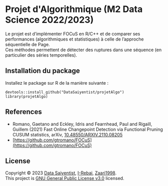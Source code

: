 # Projet d'Algorithmique (M2 Data Science 2022/2023)

Le projet est d’implémenter FOCuS en R/C++ et de comparer ses performances (algorithmiques et statistiques) à celle de l’approche séquentielle de Page.
</br>
Ces méthodes permettent de détecter des ruptures dans une séquence (en particulier des séries temporelles).

## Installation du package

Installez le package sur R de la manière suivante :

```{r gitInstall, eval = FALSE}
devtools::install_github("DataSaiyentist/projetAlgo")
library(projetAlgo)
```

## References

- Romano, Gaetano and Eckley, Idris and Fearnhead, Paul and Rigaill, Guillem (2021) Fast Online Changepoint Detection via Functional Pruning CUSUM statistics, arXiv, [10.48550/ARXIV.2110.08205](https://arxiv.org/abs/2110.08205)
- [https://github.com/gtromano/FOCuS](https://github.com/gtromano/FOCuS)

## License

Copyright © 2023 [Data Saiyentist](https://github.com/DataSaiyentist), [I-Rebai](https://github.com/I-Rebai), [Zaari1998](https://github.com/Zaari1998). <br />
This project is [GNU General Public License v3.0](https://github.com/DataSaiyentist/projetAlgo/blob/main/LICENSE) licensed.